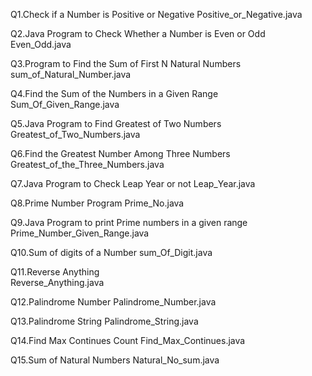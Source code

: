 Q1.Check if a Number is Positive or Negative 
  Positive_or_Negative.java

Q2.Java Program to Check Whether a Number is Even or Odd
   Even_Odd.java

Q3.Program to Find the Sum of First N Natural Numbers 
   sum_of_Natural_Number.java

Q4.Find the Sum of the Numbers in a Given Range 
   Sum_Of_Given_Range.java

Q5.Java Program to Find Greatest of Two Numbers
   Greatest_of_Two_Numbers.java

Q6.Find the Greatest Number Among Three Numbers 
   Greatest_of_the_Three_Numbers.java

Q7.Java Program to Check Leap Year or not
   Leap_Year.java

Q8.Prime Number Program 
   Prime_No.java

Q9.Java Program to print Prime numbers in a given range
    Prime_Number_Given_Range.java

Q10.Sum of digits of a Number 
   sum_Of_Digit.java

Q11.Reverse Anything  
    Reverse_Anything.java

Q12.Palindrome Number 
    Palindrome_Number.java

Q13.Palindrome String 
     Palindrome_String.java

Q14.Find Max Continues Count
    Find_Max_Continues.java

Q15.Sum of Natural Numbers
    Natural_No_sum.java